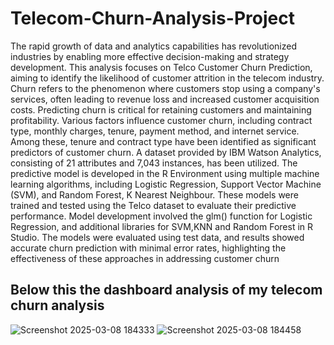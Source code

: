 # Telecom-Churn-Analysis-Project
The rapid growth of data and analytics capabilities has revolutionized industries by enabling 
more effective decision-making and strategy development. This analysis focuses on Telco 
Customer Churn Prediction, aiming to identify the likelihood of customer attrition in the 
telecom industry. 
Churn refers to the phenomenon where customers stop using a company's services, often 
leading to revenue loss and increased customer acquisition costs. Predicting churn is critical 
for retaining customers and maintaining profitability.
Various factors influence customer churn, including contract type, monthly charges, tenure, 
payment method, and internet service. Among these, tenure and contract type have been 
identified as significant predictors of customer churn. 
A dataset provided by IBM Watson Analytics, consisting of 21 attributes and 7,043 
instances, has been utilized. The predictive model is developed in the R Environment using 
multiple machine learning algorithms, including Logistic Regression, Support Vector 
Machine (SVM), and Random Forest, K Nearest Neighbour. 
These models were trained and tested using the Telco dataset to evaluate their predictive 
performance. Model development involved the glm() function for Logistic Regression, and 
additional libraries for SVM,KNN and Random Forest in R Studio. The models were 
evaluated using test data, and results showed accurate churn prediction with minimal error 
rates, highlighting the effectiveness of these approaches in addressing customer churn
## Below this the dashboard analysis of my telecom churn analysis
![Screenshot 2025-03-08 184333](https://github.com/user-attachments/assets/81c79978-09b8-4a97-8064-eef67215fec7)
![Screenshot 2025-03-08 184458](https://github.com/user-attachments/assets/53f53643-d319-4c83-b684-2f4caa8d5aae)




